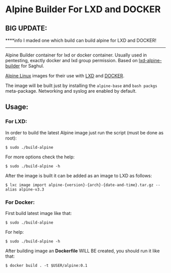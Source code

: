 # Alpine Builder For LXD and DOCKER

## BIG UPDATE:

****info
I maded one which build can build alpine for LXD and DOCKER!
****

Alpine Builder container for lxd or docker container. Usually used in pentesting, exactly docker and lxd group permission.
Based on [lxd-alpine-builder](https://github.com/saghul/lxd-alpine-builder/) for Saghul.

[Alpine Linux](http://alpinelinux.org/) images for their use with [LXD](https://linuxcontainers.org/lxd/) and [DOCKER](https://docker.com/).

The image will be built just by installing the `alpine-base` and `bash packgs` meta-package.
Networking and syslog are enabled by default.

## Usage:

### For LXD:

In order to build the latest Alpine image just run the script (must be done as root):

    $ sudo ./build-alpine

For more options check the help:

    $ sudo ./build-alpine -h

After the image is built it can be added as an image to LXD as follows:

    $ lxc image import alpine-{version}-{arch}-{date-and-time}.tar.gz --alias alpine-v3.3

### For Docker:

First build latest image like that:

    $ sudo ./build-alpine

For help:

    $ sudo ./build-alpine -h

After building image an **Dockerfile** WILL BE created, you should run it like that:

    $ docker build . -t $USER/alpine:0.1
